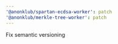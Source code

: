 ```yaml
---
'@anonklub/spartan-ecdsa-worker': patch
'@anonklub/merkle-tree-worker': patch
---
```


Fix semantic versioning
